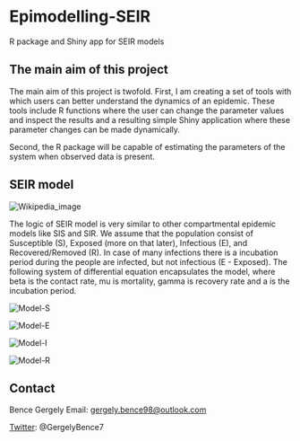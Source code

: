 # Epimodelling-SEIR
R package and Shiny app for SEIR models

## The main aim of this project
The main aim of this project is twofold. First, I am creating a set of tools with which users can better understand the dynamics of an epidemic. These tools include R functions where the user can change the parameter values and inspect the results and a resulting simple Shiny application where these parameter changes can be made dynamically.

Second, the R package will be capable of estimating the parameters of the system when observed data is present.

## SEIR model
![Wikipedia_image](https://upload.wikimedia.org/wikipedia/commons/3/3d/SEIR.PNG)

The logic of SEIR model is very similar to other compartmental epidemic models like SIS and SIR. We assume that the population consist of Susceptible (S), Exposed (more on that later), Infectious (E), and Recovered/Removed (R). 
In case of many infections there is a incubation period during the people are infected, but not infectious (E - Exposed).
The following system of differential equation encapsulates the model, where beta is the contact rate, mu is mortality, gamma is recovery rate and a is the incubation period.


![Model-S](https://latex.codecogs.com/png.latex?\inline&space;\frac{dS}{dt}&space;=&space;\mu&space;N&space;-&space;\mu&space;S&space;-&space;\frac{\beta&space;S&space;I}{N})

![Model-E](https://latex.codecogs.com/png.latex?\inline&space;\frac{dE}{dt}&space;=&space;\frac{\beta&space;S&space;I}{N}&space;-&space;(\mu&space;&plus;&space;a)E)

![Model-I](https://latex.codecogs.com/png.latex?\inline&space;\frac{dI}{dt}&space;=&space;a&space;E&space;-&space;(\gamma&space;&plus;&space;\mu)I)

![Model-R](https://latex.codecogs.com/png.latex?\inline&space;\frac{dR}{dt}&space;=&space;\gamma&space;I&space;-&space;\mu&space;R)

## Contact
Bence Gergely 
Email: gergely.bence98@outlook.com

[Twitter](https://twitter.com/GergelyBence7): @GergelyBence7


